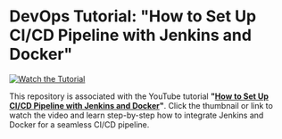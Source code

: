 # DevOps Tutorial: **"How to Set Up CI/CD Pipeline with Jenkins and Docker"**

[![Watch the Tutorial](https://img.youtube.com/vi/etiTFZF_Ils/0.jpg)](https://www.youtube.com/watch?v=etiTFZF_Ils)

This repository is associated with the YouTube tutorial **"[How to Set Up CI/CD Pipeline with Jenkins and Docker](https://www.youtube.com/watch?v=etiTFZF_Ils)"**. Click the thumbnail or link to watch the video and learn step-by-step how to integrate Jenkins and Docker for a seamless CI/CD pipeline.

